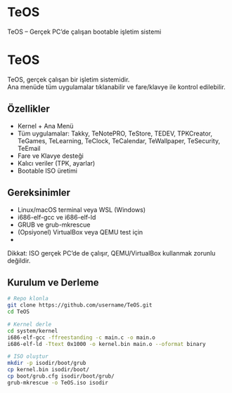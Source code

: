# TeOS
TeOS – Gerçek PC’de çalışan bootable işletim sistemi
# TeOS

TeOS, gerçek çalışan bir işletim sistemidir.  
Ana menüde tüm uygulamalar tıklanabilir ve fare/klavye ile kontrol edilebilir.  

## Özellikler
- Kernel + Ana Menü
- Tüm uygulamalar: Takky, TeNotePRO, TeStore, TEDEV, TPKCreator, TeGames, TeLearning, TeClock, TeCalendar, TeWallpaper, TeSecurity, TeEmail
- Fare ve Klavye desteği
- Kalıcı veriler (TPK, ayarlar)
- Bootable ISO üretimi

## Gereksinimler
- Linux/macOS terminal veya WSL (Windows)
- i686-elf-gcc ve i686-elf-ld
- GRUB ve grub-mkrescue
- (Opsiyonel) VirtualBox veya QEMU test için
- 
Dikkat: ISO gerçek PC’de de çalışır, QEMU/VirtualBox kullanmak zorunlu değildir.

## Kurulum ve Derleme

```bash
# Repo klonla
git clone https://github.com/username/TeOS.git
cd TeOS

# Kernel derle
cd system/kernel
i686-elf-gcc -ffreestanding -c main.c -o main.o
i686-elf-ld -Ttext 0x1000 -o kernel.bin main.o --oformat binary

# ISO oluştur
mkdir -p isodir/boot/grub
cp kernel.bin isodir/boot/
cp boot/grub.cfg isodir/boot/grub/
grub-mkrescue -o TeOS.iso isodir

